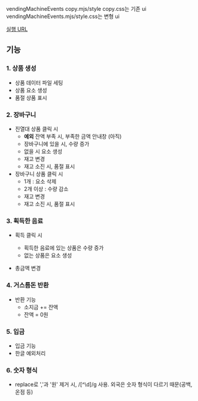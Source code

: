 vendingMachineEvents copy.mjs/style copy.css는 기존 ui
vendingMachineEvents.mjs/style.css는 변형 ui

[실행 URL](https://kimhayeon1.github.io/vending-machine-study/)
## 기능

### 1. 상품 생성

- 상품 데이터 파일 세팅
- 상품 요소 생성
- 품절 상품 표시

### 2. 장바구니

- 진열대 상품 클릭 시
  - **예외** 잔액 부족 시, 부족한 금액 안내창 (아직)
  - 장바구니에 있을 시, 수량 증가
  - 없을 시 요소 생성
  - 재고 변경
  - 재고 소진 시, 품절 표시
- 장바구니 상품 클릭 시
  - 1개 : 요소 삭제
  - 2개 이상 : 수량 감소
  - 재고 변경
  - 재고 소진 시, 품절 표시

### 3. 획득한 음료

- 획득 클릭 시

  - 획득한 음료에 있는 상품은 수량 증가
  - 없는 상품은 요소 생성

- 총금액 변경

### 4. 거스름돈 반환
- 반환 기능
  - 소지금 += 잔액
  - 잔액 = 0원

### 5. 입금
- 입금 기능
- 한글 예외처리

### 6. 숫자 형식
- replace로 ','과 '원' 제거 시, /[^\d]/g 사용. 외국은 숫자 형식이 다르기 때문(공백, 온점 등)

